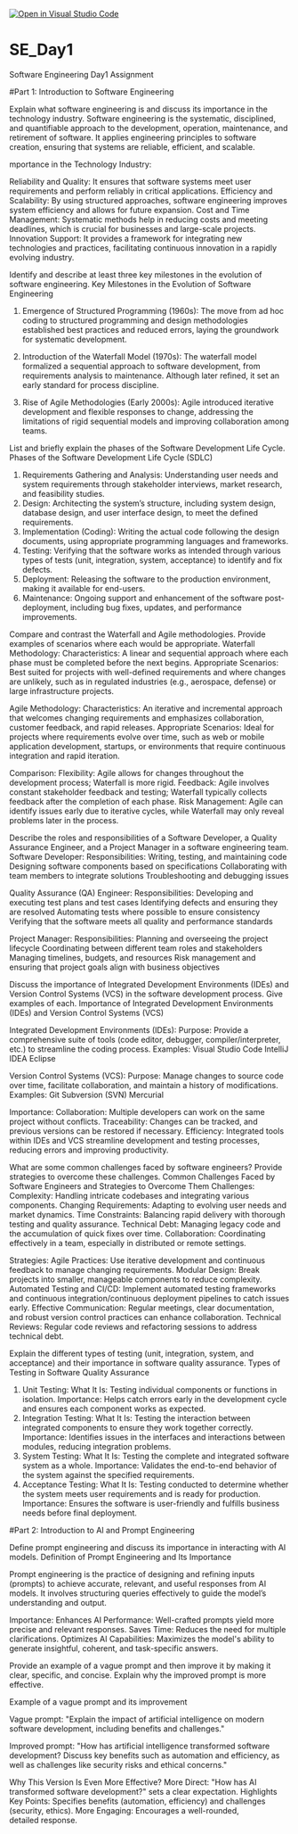 [![Open in Visual Studio Code](https://classroom.github.com/assets/open-in-vscode-2e0aaae1b6195c2367325f4f02e2d04e9abb55f0b24a779b69b11b9e10269abc.svg)](https://classroom.github.com/online_ide?assignment_repo_id=18493702&assignment_repo_type=AssignmentRepo)
# SE_Day1
Software Engineering Day1 Assignment

#Part 1: Introduction to Software Engineering

Explain what software engineering is and discuss its importance in the technology industry.
Software engineering is the systematic, disciplined, and quantifiable approach to the development, operation, maintenance, and retirement of software. It applies engineering principles to software creation, ensuring that systems are reliable, efficient, and scalable.

mportance in the Technology Industry:

Reliability and Quality: It ensures that software systems meet user requirements and perform reliably in critical applications.
Efficiency and Scalability: By using structured approaches, software engineering improves system efficiency and allows for future expansion.
Cost and Time Management: Systematic methods help in reducing costs and meeting deadlines, which is crucial for businesses and large-scale projects.
Innovation Support: It provides a framework for integrating new technologies and practices, facilitating continuous innovation in a rapidly evolving industry.


Identify and describe at least three key milestones in the evolution of software engineering.
Key Milestones in the Evolution of Software Engineering

1. Emergence of Structured Programming (1960s):
The move from ad hoc coding to structured programming and design methodologies established best practices and reduced errors, laying the groundwork for systematic development.


2. Introduction of the Waterfall Model (1970s):
The waterfall model formalized a sequential approach to software development, from requirements analysis to maintenance. Although later refined, it set an early standard for process discipline.


3. Rise of Agile Methodologies (Early 2000s):
Agile introduced iterative development and flexible responses to change, addressing the limitations of rigid sequential models and improving collaboration among teams.


List and briefly explain the phases of the Software Development Life Cycle.
Phases of the Software Development Life Cycle (SDLC)
1. Requirements Gathering and Analysis:
Understanding user needs and system requirements through stakeholder interviews, market research, and feasibility studies.
2. Design:
Architecting the system’s structure, including system design, database design, and user interface design, to meet the defined requirements.
3. Implementation (Coding):
Writing the actual code following the design documents, using appropriate programming languages and frameworks.
4. Testing:
Verifying that the software works as intended through various types of tests (unit, integration, system, acceptance) to identify and fix defects.
5. Deployment:
Releasing the software to the production environment, making it available for end-users.
6. Maintenance:
Ongoing support and enhancement of the software post-deployment, including bug fixes, updates, and performance improvements.


Compare and contrast the Waterfall and Agile methodologies. Provide examples of scenarios where each would be appropriate.
Waterfall Methodology:
Characteristics:
A linear and sequential approach where each phase must be completed before the next begins.
Appropriate Scenarios:
Best suited for projects with well-defined requirements and where changes are unlikely, such as in regulated industries (e.g., aerospace, defense) or large infrastructure projects.

Agile Methodology:
Characteristics:
An iterative and incremental approach that welcomes changing requirements and emphasizes collaboration, customer feedback, and rapid releases.
Appropriate Scenarios:
Ideal for projects where requirements evolve over time, such as web or mobile application development, startups, or environments that require continuous integration and rapid iteration.

Comparison:
Flexibility: Agile allows for changes throughout the development process; Waterfall is more rigid.
Feedback: Agile involves constant stakeholder feedback and testing; Waterfall typically collects feedback after the completion of each phase.
Risk Management: Agile can identify issues early due to iterative cycles, while Waterfall may only reveal problems later in the process.


Describe the roles and responsibilities of a Software Developer, a Quality Assurance Engineer, and a Project Manager in a software engineering team.
Software Developer:
Responsibilities:
Writing, testing, and maintaining code
Designing software components based on specifications
Collaborating with team members to integrate solutions
Troubleshooting and debugging issues

Quality Assurance (QA) Engineer:
Responsibilities:
Developing and executing test plans and test cases
Identifying defects and ensuring they are resolved
Automating tests where possible to ensure consistency
Verifying that the software meets all quality and performance standards

Project Manager:
Responsibilities:
Planning and overseeing the project lifecycle
Coordinating between different team roles and stakeholders
Managing timelines, budgets, and resources
Risk management and ensuring that project goals align with business objectives


Discuss the importance of Integrated Development Environments (IDEs) and Version Control Systems (VCS) in the software development process. Give examples of each.
 Importance of Integrated Development Environments (IDEs) and Version Control Systems (VCS)

Integrated Development Environments (IDEs):
Purpose:
Provide a comprehensive suite of tools (code editor, debugger, compiler/interpreter, etc.) to streamline the coding process.
Examples:
Visual Studio Code
IntelliJ IDEA
Eclipse

Version Control Systems (VCS):
Purpose:
Manage changes to source code over time, facilitate collaboration, and maintain a history of modifications.
Examples:
Git
Subversion (SVN)
Mercurial

Importance:
Collaboration: Multiple developers can work on the same project without conflicts.
Traceability: Changes can be tracked, and previous versions can be restored if necessary.
Efficiency: Integrated tools within IDEs and VCS streamline development and testing processes, reducing errors and improving productivity.


What are some common challenges faced by software engineers? Provide strategies to overcome these challenges.
Common Challenges Faced by Software Engineers and Strategies to Overcome Them
Challenges:
Complexity: Handling intricate codebases and integrating various components.
Changing Requirements: Adapting to evolving user needs and market dynamics.
Time Constraints: Balancing rapid delivery with thorough testing and quality assurance.
Technical Debt: Managing legacy code and the accumulation of quick fixes over time.
Collaboration: Coordinating effectively in a team, especially in distributed or remote settings.

Strategies:
Agile Practices: Use iterative development and continuous feedback to manage changing requirements.
Modular Design: Break projects into smaller, manageable components to reduce complexity.
Automated Testing and CI/CD: Implement automated testing frameworks and continuous integration/continuous deployment pipelines to catch issues early.
Effective Communication: Regular meetings, clear documentation, and robust version control practices can enhance collaboration.
Technical Reviews: Regular code reviews and refactoring sessions to address technical debt.


Explain the different types of testing (unit, integration, system, and acceptance) and their importance in software quality assurance.
Types of Testing in Software Quality Assurance

1. Unit Testing:
What It Is: Testing individual components or functions in isolation.
Importance: Helps catch errors early in the development cycle and ensures each component works as expected.
2. Integration Testing:
What It Is: Testing the interaction between integrated components to ensure they work together correctly.
Importance: Identifies issues in the interfaces and interactions between modules, reducing integration problems.
3. System Testing:
What It Is: Testing the complete and integrated software system as a whole.
Importance: Validates the end-to-end behavior of the system against the specified requirements.
4. Acceptance Testing:
What It Is: Testing conducted to determine whether the system meets user requirements and is ready for production.
Importance: Ensures the software is user-friendly and fulfills business needs before final deployment.




#Part 2: Introduction to AI and Prompt Engineering


Define prompt engineering and discuss its importance in interacting with AI models.
Definition of Prompt Engineering and Its Importance

Prompt engineering is the practice of designing and refining inputs (prompts) to achieve accurate, relevant, and useful responses from AI models. It involves structuring queries effectively to guide the model’s understanding and output.

Importance:
Enhances AI Performance: Well-crafted prompts yield more precise and relevant responses.
Saves Time: Reduces the need for multiple clarifications.
Optimizes AI Capabilities: Maximizes the model's ability to generate insightful, coherent, and task-specific answers.


Provide an example of a vague prompt and then improve it by making it clear, specific, and concise. Explain why the improved prompt is more effective.

Example of a vague prompt and its improvement

Vague prompt:
"Explain the impact of artificial intelligence on modern software development, including benefits and challenges."

Improved prompt:
"How has artificial intelligence transformed software development? Discuss key benefits such as automation and efficiency, as well as challenges like security risks and ethical concerns."

Why This Version Is Even More Effective?
More Direct: "How has AI transformed software development?" sets a clear expectation.
Highlights Key Points: Specifies benefits (automation, efficiency) and challenges (security, ethics).
More Engaging: Encourages a well-rounded, detailed response.
